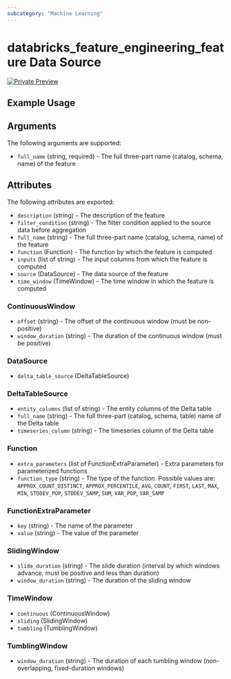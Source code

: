 ```yaml
---
subcategory: "Machine Learning"
---
```

# databricks_feature_engineering_feature Data Source
[![Private Preview](https://img.shields.io/badge/Release_Stage-Private_Preview-blueviolet)](https://docs.databricks.com/aws/en/release-notes/release-types)



## Example Usage


## Arguments
The following arguments are supported:
* `full_name` (string, required) - The full three-part name (catalog, schema, name) of the feature

## Attributes
The following attributes are exported:
* `description` (string) - The description of the feature
* `filter_condition` (string) - The filter condition applied to the source data before aggregation
* `full_name` (string) - The full three-part name (catalog, schema, name) of the feature
* `function` (Function) - The function by which the feature is computed
* `inputs` (list of string) - The input columns from which the feature is computed
* `source` (DataSource) - The data source of the feature
* `time_window` (TimeWindow) - The time window in which the feature is computed

### ContinuousWindow
* `offset` (string) - The offset of the continuous window (must be non-positive)
* `window_duration` (string) - The duration of the continuous window (must be positive)

### DataSource
* `delta_table_source` (DeltaTableSource)

### DeltaTableSource
* `entity_columns` (list of string) - The entity columns of the Delta table
* `full_name` (string) - The full three-part (catalog, schema, table) name of the Delta table
* `timeseries_column` (string) - The timeseries column of the Delta table

### Function
* `extra_parameters` (list of FunctionExtraParameter) - Extra parameters for parameterized functions
* `function_type` (string) - The type of the function. Possible values are: `APPROX_COUNT_DISTINCT`, `APPROX_PERCENTILE`, `AVG`, `COUNT`, `FIRST`, `LAST`, `MAX`, `MIN`, `STDDEV_POP`, `STDDEV_SAMP`, `SUM`, `VAR_POP`, `VAR_SAMP`

### FunctionExtraParameter
* `key` (string) - The name of the parameter
* `value` (string) - The value of the parameter

### SlidingWindow
* `slide_duration` (string) - The slide duration (interval by which windows advance, must be positive and less than duration)
* `window_duration` (string) - The duration of the sliding window

### TimeWindow
* `continuous` (ContinuousWindow)
* `sliding` (SlidingWindow)
* `tumbling` (TumblingWindow)

### TumblingWindow
* `window_duration` (string) - The duration of each tumbling window (non-overlapping, fixed-duration windows)